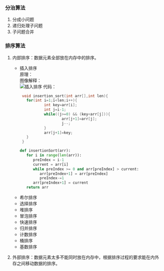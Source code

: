 ### 分治算法   
1. 分成小问题
2. 递归处理子问题  
3. 子问题合并  

### 排序算法
1. 内部排序：数据元素全部放在内存中的排序。
   - 插入排序  
     原理：  
     图像解释：  
     ![插入排序](https://study-image-www.oss-cn-beijing.aliyuncs.com/insertionSort.gif?Expires=1736841489&OSSAccessKeyId=TMP.3KdR7nbeXZS34N5Aiojg1cTLySa23ZRbEjWtNE5EWFtMAMz8QRxqLxzaLEzNNV1AUyyqKUqRkXqsYkizH63pypcQe5cmHT&Signature=rcbnLzfLbm%2BBCwAKfmselL0NqKw%3D)
     代码：
     ```c++
      void insertion_sort(int arr[],int len){
        for(int i=1;i<len;i++){
                int key=arr[i];
                int j=i-1;
                while((j>=0) && (key<arr[j])){
                        arr[j+1]=arr[j];
                        j--;
                }
                arr[j+1]=key;
        }
      }
     ```
     ```python
     def insertionSort(arr):
        for i in range(len(arr)):
           preIndex = i-1
           current = arr[i]
           while preIndex >= 0 and arr[preIndex] > current:
              arr[preIndex+1] = arr[preIndex]
              preIndex-=1
           arr[preIndex+1] = current
        return arr
     ```
   - 希尔排序
   - 选择排序
   - 堆排序
   - 冒泡排序
   - 快速排序
   - 归并排序
   - 计数排序
   - 桶排序
   - 基数排序
     
2. 外部排序：数据元素太多不能同时放在内存中，根据排序过程的要求能在内外存之间移动数据的排序。
